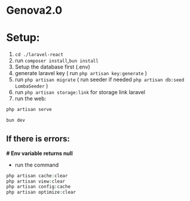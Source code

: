 # Genova2.0

# Setup:

1.  `cd ./laravel-react`
2.  run `composer install`,`bun install`
3.  Setup the database first (.env)
4.  generate laravel key ( run `php artisan key:generate` )
5.  run `php artisan migrate` ( run seeder if needed `php artisan db:seed LombaSeeder` )
6.  run `php artisan storage:link` for storage link laravel
7.  run the web:

```php
php artisan serve
```

```php
bun dev
```

## If there is errors:

**# Env variable returns null**

- run the command

```php
php artisan cache:clear
php artisan view:clear
php artisan config:cache
php artisan optimize:clear
```
